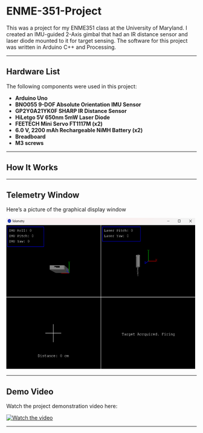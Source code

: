 # ENME-351-Project

This was a project for my ENME351 class at the University of Maryland. I created an IMU-guided 2-Axis gimbal that had an IR distance sensor and laser diode mounted to it for target sensing. The software for this project was written in Arduino C++ and Processing.

---

## Hardware List
The following components were used in this project:
- **Arduino Uno**
- **BNO055 9-DOF Absolute Orientation IMU Sensor**
- **GP2Y0A21YK0F SHARP IR Distance Sensor**
- **HiLetgo 5V 650nm 5mW Laser Diode**
- **FEETECH Mini Servo FT1117M (x2)**
- **6.0 V, 2200 mAh Rechargeable NiMH Battery (x2)**
- **Breadboard**
- **M3 screws**

---

## How It Works


---

## Telemetry Window
Here’s a picture of the graphical display window

<img src="https://github.com/Hghn02/ENME-351-Project/blob/df173d63fadcd1a94ad8d79a3953523d8c28310d/Demo_Software/Telemetry/Screenshot%202024-12-07%20133217.png" alt="Screenshot Placeholder" width="500" height="400">

---

## Demo Video
Watch the project demonstration video here:

[![Watch the video](https://img.youtube.com/vi/X9MKAsoJGBA/0.jpg)](https://www.youtube.com/watch?v=X9MKAsoJGBA)

---
